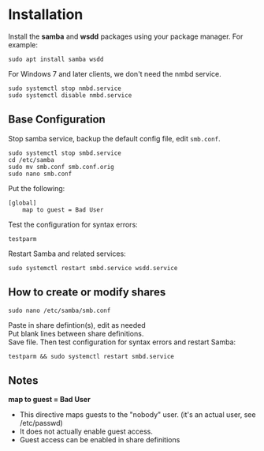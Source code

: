# Installation
Install the **samba** and **wsdd** packages using your package manager. For example:

    sudo apt install samba wsdd

For Windows 7 and later clients, we don't need the nmbd service.

    sudo systemctl stop nmbd.service
    sudo systemctl disable nmbd.service

## Base Configuration
Stop samba service, backup the default config file, edit `smb.conf`.

    sudo systemctl stop smbd.service
    cd /etc/samba
    sudo mv smb.conf smb.conf.orig
    sudo nano smb.conf

Put the following:
```
[global]
    map to guest = Bad User
```

Test the configuration for syntax errors:
```
testparm
```

Restart Samba and related services:
```
sudo systemctl restart smbd.service wsdd.service
```

## How to create or modify shares

```
sudo nano /etc/samba/smb.conf
```

Paste in share defintion(s), edit as needed  
Put blank lines between share definitions.  
Save file. Then test configuration for syntax errors and restart Samba:
```
testparm && sudo systemctl restart smbd.service
```

## Notes

**map to guest = Bad User**
- This directive maps guests to the "nobody" user. (it's an actual user, see /etc/passwd)
- It does not actually enable guest access.
- Guest access can be enabled in share definitions
